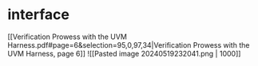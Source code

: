 # interface
[[Verification Prowess with the UVM Harness.pdf#page=6&selection=95,0,97,34|Verification Prowess with the UVM Harness, page 6]]
![[Pasted image 20240519232041.png | 1000]]
